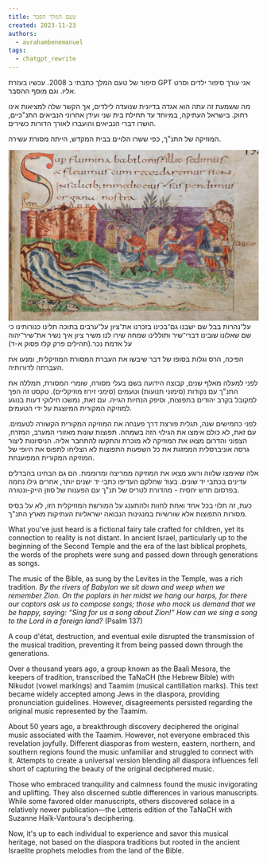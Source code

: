 ```yaml
---
title: טעם המלך הסבר
created: 2023-11-23
authors:
  - avrahambenemanuel
tags:
  - chatgpt_rewrite
---
```

סיפור של טעם המלך כתבתי ב 2008. עכשיו בעזרת GPT אני עורך סיפור ילדים וסרט אליו. וגם מוסף ההסבר.

מה ששמעת זה עתה הוא אגדה בדיונית שנועדה לילדים, אך הקשר שלה למציאות אינו רחוק. בישראל העתיקה, במיוחד עד תחילת בית שני ועידן אחרוני הנביאים התנ"כיים, הושרו דברי הנביאים והועברו לאורך הדורות כשירים.

המוזיקה של התנ"ך, כפי ששרו הלויים בבית המקדש, הייתה מסורת עשירה.

![rivers-of-babylon](assets/images/311-rivers-of-babylon.webp)
על־נהרות בבל
שם ישבנו גם־בכינו בזכרנו את־ציון
על־ערבים בתוכה תלינו כנורותינו
כי שם שאלונו שובינו דברי־שיר ותוללינו שמחה שירו לנו משיר ציון
איך נשיר את־שיר־יהוה על אדמת נכר.(תהילים פרק קלז פסוק א-ד)


הפיכה, הרס וגלות בסופו של דבר שיבשו את העברת המסורת המוזיקלית, ומנעו את העברתה לדורותיה.

לפני למעלה מאלף שנים, קבוצה הידועה בשם בעלי מסורה, שומרי המסורת, תמללה את התנ"ך עם נקודות (סימוני תנועות) וטעמים (סימני זירוז מוזיקליים). טקסט זה הפך למקובל בקרב יהודים בתפוצות, וסיפק הנחיות הגייה. עם זאת, נמשכו חילוקי דעות בנוגע למוזיקה המקורית המיוצגת על ידי הטעמים.

לפני כחמישים שנה, תגלית פורצת דרך פענחה את המוזיקה המקורית הקשורה לטעמים. עם זאת, לא כולם אימצו את הגילוי הזה בשמחה. תפוצות שונות מאזורי המערב, המזרח, הצפוני והדרום מצאו את המוזיקה לא מוכרת והתקשו להתחבר אליה. הניסיונות ליצור גרסה אוניברסלית הממזגת את כל השפעות התפוצות לא הצליחו לתפוס את היופי של המוזיקה המקורית המפוענחת.

אלה שאימצו שלווה ורוגע מצאו את המוזיקה ממריצה ומרוממת. הם גם הבחינו בהבדלים עדינים בכתבי יד שונים. בעוד שחלקם העדיפו כתבי יד ישנים יותר, אחרים גילו נחמה בפרסום חדש יחסית - מהדורת לטריס של תנ"ך עם הפענוח של סוזן הייק-ונטורה.

כעת, זה תלוי בכל אחד ואחת לחוות ולהתענג על המורשת המוזיקלית הזו, לא על בסיס מסורות התפוצות אלא שורשיות במנגינות הנבואה ישראליות העתיקות מארץ התנ"ך.

What you've just heard is a fictional fairy tale crafted for children, yet its connection to reality is not distant. In ancient Israel, particularly up to the beginning of the Second Temple and the era of the last biblical prophets, the words of the prophets were sung and passed down through generations as songs.

The music of the Bible, as sung by the Levites in the Temple, was a rich tradition. 
*By the rivers of Babylon
we sit down and weep
when we remember Zion.
On the poplars in her midst
we hang our harps,
for there our captors ask us to compose songs;
those who mock us demand that we be happy, saying:
“Sing for us a song about Zion!”
How can we sing a song to the Lord
in a foreign land?* (Psalm 137)

A coup d'état, destruction, and eventual exile disrupted the transmission of the musical tradition, preventing it from being passed down through the generations.

Over a thousand years ago, a group known as the Baali Mesora, the keepers of tradition, transcribed the TaNaCH (the Hebrew Bible) with Nikudot (vowel markings) and Taamim (musical cantillation marks). This text became widely accepted among Jews in the diaspora, providing pronunciation guidelines. However, disagreements persisted regarding the original music represented by the Taamim.

About 50 years ago, a breakthrough discovery deciphered the original music associated with the Taamim. However, not everyone embraced this revelation joyfully. Different diasporas from western, eastern, northern, and southern regions found the music unfamiliar and struggled to connect with it. Attempts to create a universal version blending all diaspora influences fell short of capturing the beauty of the original deciphered music.

Those who embraced tranquility and calmness found the music invigorating and uplifting. They also discerned subtle differences in various manuscripts. While some favored older manuscripts, others discovered solace in a relatively newer publication—the Letteris edition of the TaNaCH with Suzanne Haïk-Vantoura's deciphering.

Now, it's up to each individual to experience and savor this musical heritage, not based on the diaspora traditions but rooted in the ancient Israelite prophets melodies from the land of the Bible.